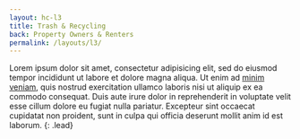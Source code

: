 ```yaml
---
layout: hc-l3
title: Trash & Recycling
back: Property Owners & Renters
permalink: /layouts/l3/
---
```


Lorem ipsum dolor sit amet, consectetur adipisicing elit, sed do eiusmod tempor incididunt ut labore et dolore magna aliqua. Ut enim ad [minim veniam](#), quis nostrud exercitation ullamco laboris nisi ut aliquip ex ea commodo consequat. Duis aute irure dolor in reprehenderit in voluptate velit esse cillum dolore eu fugiat nulla pariatur. Excepteur sint occaecat cupidatat non proident, sunt in culpa qui officia deserunt mollit anim id est laborum.
{: .lead}
